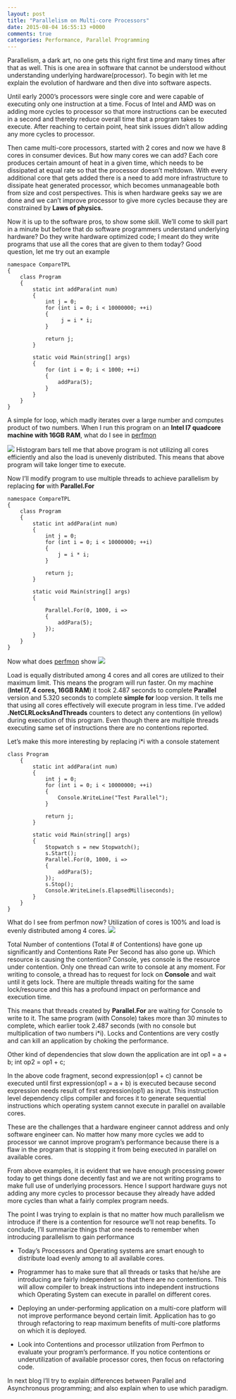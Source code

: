 ```yaml
---
layout: post
title: "Parallelism on Multi-core Processors"
date: 2015-08-04 16:55:13 +0000
comments: true
categories: Performance, Parallel Programming
---
```

Parallelism, a dark art, no one gets this right first time and many times after that as well. This is one area in software that cannot be understood without understanding underlying hardware(processor). To begin with let me explain the evolution of hardware and then dive into software aspects.

Until early 2000’s processors were single core and were capable of executing only one instruction at a time. Focus of Intel and AMD was on adding more cycles to processor so that more instructions can be executed in a second and thereby reduce overall time that a program takes to execute. After reaching to certain point, heat sink issues didn’t allow adding any more cycles to processor.

Then came multi-core processors, started with 2 cores and now we have 8 cores in consumer devices. But how many cores we can add? Each core produces certain amount of heat in a given time, which needs to be dissipated at equal rate so that the processor doesn’t meltdown. With every additional core that gets added there is a need to add more infrastructure to dissipate heat generated processor, which becomes unmanageable both from size and cost perspectives. This is when hardware geeks say we are done and we can’t improve processor to give more cycles because they are constrained by __Laws of physics.__

Now it is up to the software pros, to show some skill. We’ll come to skill part in a minute but before that do software programmers understand underlying hardware? Do they write hardware optimized code; I meant do they write programs that use all the cores that are given to them today? Good question, let me try out an example

    namespace CompareTPL
    {
        class Program
        {
            static int addPara(int num)
            {
                int j = 0;
                for (int i = 0; i < 10000000; ++i)
                {
                     j = i * i;
                }

                return j;
            }

            static void Main(string[] args)
            {
                for (int i = 0; i < 1000; ++i)
                {
                    addPara(5);
                }
            }
        }
    }

A simple for loop, which madly iterates over a large number and computes product of two numbers. When I run this program on an __Intel I7 quadcore machine with 16GB RAM__, what do I see in [perfmon](https://msdn.microsoft.com/en-us/library/ff727783.aspx)

![](/images/Seq_processing.jpg)
Histogram bars tell me that above program is not utilizing all cores efficiently and also the load is unevenly distributed. This means that above program will take longer time to execute.

Now I’ll modify program to use multiple threads to achieve parallelism by replacing __for__ with __Parallel.For__

    namespace CompareTPL
    {
        class Program
        {
            static int addPara(int num)
            {
                int j = 0;
                for (int i = 0; i < 10000000; ++i)
                {
                    j = i * i;
                }

                return j;
            }

            static void Main(string[] args)
            {

                Parallel.For(0, 1000, i =>
                {
                    addPara(5);
                });
            }
        }
    }

Now what does [perfmon](https://msdn.microsoft.com/en-us/library/ff727783.aspx) show
![](/images/Parallel_Processing.jpg)

Load is equally distributed among 4 cores and all cores are utilized to their maximum limit. This means the program will run faster. On my machine (__Intel I7, 4 cores, 16GB RAM__) it took 2.487 seconds to complete __Parallel__ version and 5.320 seconds to complete __simple for__ loop version. It tells me that using all cores effectively will execute program in less time. I’ve added __.NetCLRLocksAndThreads__ counters to detect any contentions (in yellow) during execution of this program. Even though there are multiple threads executing same set of instructions there are no contentions reported.

Let’s make this more interesting by replacing i*i with a console statement

    class Program
        {
            static int addPara(int num)
            {
                int j = 0;
                for (int i = 0; i < 10000000; ++i)
                {
                    Console.WriteLine("Test Parallel");
                }

                return j;
            }

            static void Main(string[] args)
            {
                Stopwatch s = new Stopwatch();
                s.Start();
                Parallel.For(0, 1000, i =>
                {
                    addPara(5);
                });
                s.Stop();
                Console.WriteLine(s.ElapsedMilliseconds);
            }
        }
    }

What do I see from perfmon now? Utilization of cores is 100% and load is evenly distributed among 4 cores.
![](/images/Contention.jpg)

Total Number of contentions (Total # of Contentions) have gone up significantly and Contentions Rate Per Second has also gone up. Which resource is causing the contention? Console, yes console is the resource under contention. Only one thread can write to console at any moment. For writing to console, a thread has to request for lock on __Console__ and wait until it gets lock. There are multiple threads waiting for the same lock/resource and this has a profound impact on performance and execution time.

This means that threads created by __Parallel.For__ are waiting for Console to write to it. The same program (with Console) takes more than 30 minutes to complete, which earlier took 2.487 seconds (with no console but multiplication of two numbers i*i). Locks and Contentions are very costly and can kill an application by choking the performance.

Other kind of dependencies that slow down the application are
    int op1 = a + b;
    int op2 = op1 + c;

In the above code fragment, second expression(op1 + c) cannot be executed until first expression(op1 = a + b) is executed because second expression needs result of first expression(op1) as input. This instruction level dependency clips compiler and forces it to generate sequential instructions which operating system cannot execute in parallel on available cores.

These are the challenges that a hardware engineer cannot address and only software engineer can. No matter how many more cycles we add to processor we cannot improve program’s performance because there is a flaw in the program that is stopping it from being executed in parallel on available cores.

From above examples, it is evident that we have enough processing power today to get things done decently fast and we are not writing programs to make full use of underlying processors. Hence I support hardware guys not adding any more cycles to processor because they already have added more cycles than what a fairly complex program needs.

The point I was trying to explain is that no matter how much parallelism we introduce if there is a contention for resource we’ll not reap benefits. To conclude, I’ll summarize things that one needs to remember when introducing parallelism to gain performance

* Today’s Processors and Operating systems are smart enough to distribute load evenly among to all available cores.

* Programmer has to make sure that all threads or tasks that he/she are introducing are fairly independent so that there are no contentions. This will allow compiler to break instructions into independent instructions which Operating System can execute in parallel on different cores.

* Deploying an under-performing application on a multi-core platform will not improve performance beyond certain limit. Application has to go through refactoring to reap maximum benefits of multi-core platforms on which it is deployed.

* Look into Contentions and processor utilization from Perfmon to evaluate your program’s performance. If you notice contentions or underutilization of available processor cores, then focus on refactoring code.

In next blog I’ll try to explain differences between Parallel and Asynchronous programming; and also explain when to use which paradigm.